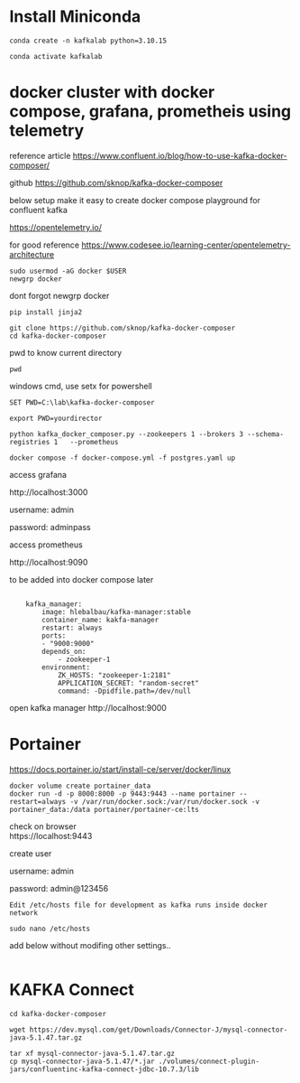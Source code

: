# Install Miniconda

```
conda create -n kafkalab python=3.10.15  
```

```
conda activate kafkalab
```


# docker cluster with docker compose, grafana, prometheis using telemetry

reference article https://www.confluent.io/blog/how-to-use-kafka-docker-composer/

github https://github.com/sknop/kafka-docker-composer

below setup make it easy to create docker compose playground for confluent kafka

https://opentelemetry.io/

for good reference https://www.codesee.io/learning-center/opentelemetry-architecture


```
sudo usermod -aG docker $USER
newgrp docker
```

dont forgot newgrp docker

 ```
pip install jinja2
```
```
git clone https://github.com/sknop/kafka-docker-composer
cd kafka-docker-composer
```

pwd to know current directory

```
pwd
```

windows cmd, use setx for powershell
```
SET PWD=C:\lab\kafka-docker-composer
```

```
export PWD=yourdirector
```



```
python kafka_docker_composer.py --zookeepers 1 --brokers 3 --schema-registries 1   --prometheus
```

```
docker compose -f docker-compose.yml -f postgres.yaml up
```

access grafana 

http://localhost:3000

username: admin

password: adminpass


access prometheus

http://localhost:9090


to be added into docker compose later

```

    kafka_manager:
        image: hlebalbau/kafka-manager:stable
        container_name: kakfa-manager
        restart: always
        ports:
        - "9000:9000"
        depends_on:
            - zookeeper-1
        environment:
            ZK_HOSTS: "zookeeper-1:2181"
            APPLICATION_SECRET: "random-secret"
            command: -Dpidfile.path=/dev/null
```

open kafka manager http://localhost:9000


# Portainer


https://docs.portainer.io/start/install-ce/server/docker/linux

```
docker volume create portainer_data
docker run -d -p 8000:8000 -p 9443:9443 --name portainer --restart=always -v /var/run/docker.sock:/var/run/docker.sock -v portainer_data:/data portainer/portainer-ce:lts

```

check on browser  
https://localhost:9443

create user 


username: admin

password: admin@123456


```
Edit /etc/hosts file for development as kafka runs inside docker network 
```

```
sudo nano /etc/hosts
```

add below without modifing other settings..

```

```

# KAFKA Connect

```
cd kafka-docker-composer

wget https://dev.mysql.com/get/Downloads/Connector-J/mysql-connector-java-5.1.47.tar.gz

tar xf mysql-connector-java-5.1.47.tar.gz
cp mysql-connector-java-5.1.47/*.jar ./volumes/connect-plugin-jars/confluentinc-kafka-connect-jdbc-10.7.3/lib
```
